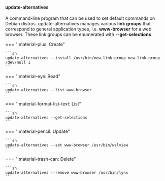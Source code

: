 #### update-alternatives

A command-line program that can be used to set default commands on Debian distros.
update-alternatives manages various **link groups** that correspond to general application types, i.e. **www-browser** for a web browser.
These link groups can be enumerated with **--get-selections**



=== ":material-plus: Create"

    ```sh
    update-alternatives --install /usr/bin/new-link-group new-link-group /dev/null 1
    ```

=== ":material-eye: Read"

    ```sh
    update-alternatives --list www-browser
    ```

=== ":material-format-list-text: List"

    ```sh
    update-alternatives --get-selections
    ```

=== ":material-pencil: Update"

    ```sh
    update-alternatives --set www-browser /usr/bin/wslview
    ```

=== ":material-trash-can: Delete"

    ```sh
    update-alternatives --remove www-browser /usr/bin/lynx
    ```
